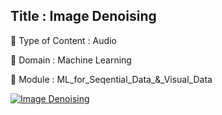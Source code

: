 ## Title : Image Denoising

🔴 Type of Content : Audio

🔴 Domain : Machine Learning

🔴 Module : ML_for_Seqential_Data_&_Visual_Data

[![Image Denoising](https://github.com/Nay907/winter-of-contributing/blob/Machine_Learning/Machine_Learning/ML_For_Sequential_Data_%26_Visual_Data/Assets/image%20denoising.png)](https://drive.google.com/file/d/1bal2s8IFcKUpHfSlRBdo0vBT2-NN7g-1/view?usp=sharing)
